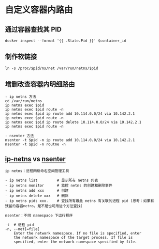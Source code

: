 # 自定义容器内路由

## 通过容器查找其 PID

```shell
docker inspect --format '{{ .State.Pid }}' $container_id
```

## 制作软链接

```shell
ln -s /proc/$pid/ns/net /var/run/netns/$pid
```

## 增删改查容器内明细路由

```
- ip netns 方法
cd /var/run/netns
ip netns exec $pid
ip netns exec $pid route -n 
ip netns exec $pid ip route add 10.114.0.0/24 via 10.142.2.1
ip netns exec $pid route -n 
ip netns exec $pid ip route delete 10.114.0.0/24 via 10.142.2.1
ip netns exec $pid route -n 

- nsenter 方法
nsenter -t $pid -n ip route add 10.114.0.0/24 via 10.142.2.1
nsenter -t $pid -n routne -n
```

## [ip-netns](https://man7.org/linux/man-pages/man8/ip-netns.8.html) vs [nsenter](https://man7.org/linux/man-pages/man1/nsenter.1.html)

```shell
ip netns：进程网络命名空间管理工具

- ip netns list         # 显示所有 netns 列表
- ip netns monitor      # 监控 netns 的创建和删除事件
- ip netns add xxx      # 创建
- ip netns delete xxx   # 删除
- ip netns pids xxx.    # 查找所有跟此 netns 有关联的进程 pid (思考：如果有残留的容器netns，是不是也可用这个方法查找)

nsenter：不同 namespace 下运行程序

-t  # 进程 pid
-n, --net[=file]
    Enter the network namespace. If no file is specified, enter
    the network namespace of the target process. If file is
    specified, enter the network namespace specified by file.
```

